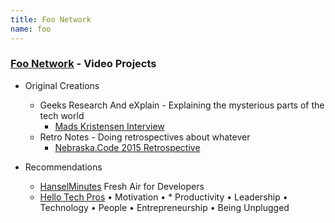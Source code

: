```yaml
---
title: Foo Network
name: foo
---
```


### [Foo Network](http://foonetwork.space/) - Video Projects

* Original Creations
  * Geeks Research And eXplain - Explaining the mysterious parts of the tech world
    * [Mads Kristensen Interview](https://www.youtube.com/watch?v=73-CqZEF7Ak&feature=youtu.be)
  * Retro Notes - Doing retrospectives about whatever
    * [Nebraska.Code 2015 Retrospective](https://www.youtube.com/watch?v=AWard2V9tVY)
    
* Recommendations
  * [HanselMinutes](http://hanselminutes.com/) Fresh Air for Developers
  * [Hello Tech Pros](http://hellotechpros.com/) &bull; Motivation &bull; * Productivity &bull; Leadership &bull; Technology &bull; People &bull; Entrepreneurship &bull; Being Unplugged
